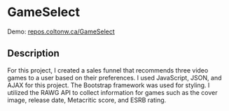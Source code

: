 # GameSelect
Demo: [repos.coltonw.ca/GameSelect](https://repos.coltonw.ca/GameSelect)

## Description
For this project, I created a sales funnel that recommends three video games to a user based on their preferences. I used JavaScript, JSON, and AJAX for this project. The Bootstrap framework was used for styling. I utilized the RAWG API to collect information for games such as the cover image, release date, Metacritic score, and ESRB rating.